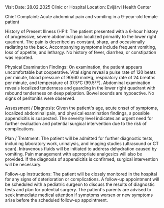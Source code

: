  Visit Date: 28.02.2025
Clinic or Hospital Location: Evijärvi Health Center

Chief Complaint: Acute abdominal pain and vomiting in a 9-year-old female patient

History of Present Illness (HPI): The patient presented with a 6-hour history of progressive, severe abdominal pain localized primarily to the lower right quadrant. The pain is described as constant, sharp, and occasionally radiating to the back. Accompanying symptoms include frequent vomiting, loss of appetite, and lethargy. No history of fever, diarrhea, or constipation was reported.

Physical Examination Findings: On examination, the patient appears uncomfortable but cooperative. Vital signs reveal a pulse rate of 120 beats per minute, blood pressure of 90/60 mmHg, respiratory rate of 24 breaths per minute, and temperature of 37.5°C (99.5°F). Abdominal examination reveals localized tenderness and guarding in the lower right quadrant with rebound tenderness on deep palpation. Bowel sounds are hypoactive. No signs of peritonitis were observed.

Assessment / Diagnosis: Given the patient's age, acute onset of symptoms, localized abdominal pain, and physical examination findings, a possible appendicitis is suspected. The severity level indicates an urgent need for further evaluation and potential surgical intervention due to the risk of complications.

Plan / Treatment: The patient will be admitted for further diagnostic tests, including laboratory work, urinalysis, and imaging studies (ultrasound or CT scan). Intravenous fluids will be initiated to address dehydration caused by vomiting. Pain management with appropriate analgesics will also be provided. If the diagnosis of appendicitis is confirmed, surgical intervention will be necessary.

Follow-up Instructions: The patient will be closely monitored in the hospital for any signs of deterioration or complications. A follow-up appointment will be scheduled with a pediatric surgeon to discuss the results of diagnostic tests and plan for potential surgery. The patient's parents are advised to seek immediate medical attention if symptoms worsen or new symptoms arise before the scheduled follow-up appointment.